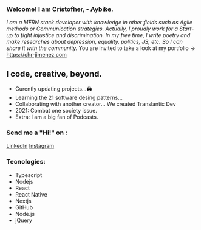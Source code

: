 ### Welcome! I am Cristofher, - Aybike.
*I am a MERN stack developer with knowledge in other fields such as Agile methods or Communication strategies. Actually, I proudly work for a Start-up to fight injustice and discrimination. In my free time, I write poetry and make researches about depression, equality, politics, JS, etc. So I can share it with the community.*
You are invited to take a look at my portfolio -> https://chr-jimenez.com
## I code, creative, beyond.
- Curently updating projects...🖨️
- Learning the 21 software desing patterns...
- Collaborating with another creator... We created Translantic Dev
- 2021: Combat one society issue.
- Extra: I am a big fan of Podcasts.

### Send me a "Hi!" on :
[LinkedIn](http://https://www.linkedin.com/in/cristofher-jumbo-jimenez-168203187/ "LInkedIn")
[Instagram](http://https://www.instagram.com/anxon.mond/?hl=en "Instagram")

### Tecnologies:
- Typescript
- Nodejs
- React
- React Native
- Nextjs
- GitHub
- Node.js
- jQuery

